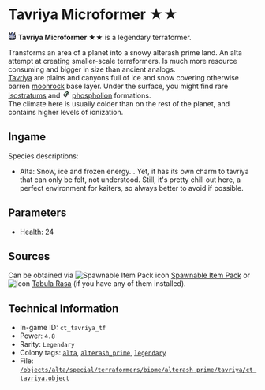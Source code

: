 # Tavriya Microformer ★★

<img src="https://raw.githubusercontent.com/Ceterai/Enternia/main/objects/alta/special/terraformers/biome/alterash_prime/tavriya/icon.png" alt="Tavriya Microformer ★★ icon" loading="lazy" width="auto" height="16px"/> **Tavriya Microformer ★★** is a legendary terraformer.

Transforms an area of a planet into a snowy alterash prime land. An alta attempt at creating smaller-scale terraformers. Is much more resource consuming and bigger in size than ancient analogs.  
[Tavriya](https://ceterai.github.io/MyEnternia/Wiki/Tags/Tavriya) are plains and canyons full of ice and snow covering otherwise barren [moonrock](https://ceterai.github.io/MyEnternia/Wiki/moonrock) base layer. Under the surface, you might find rare [isostratums](https://ceterai.github.io/MyEnternia/Wiki/Isostratum) and <img src="https://raw.githubusercontent.com/Ceterai/Enternia/main/items/generic/crafting/ct_phospholion.png" alt="Phospholion icon" loading="lazy" width="auto" height="16px"/> [phospholion](https://ceterai.github.io/MyEnternia/Wiki/Phospholion) formations.  
The climate here is usually colder than on the rest of the planet, and contains higher levels of ionization.

## Ingame

Species descriptions:

- Alta: Snow, ice and frozen energy... Yet, it has its own charm to tavriya that can only be felt, not understood. Still, it's pretty chill out here, a perfect environment for kaiters, so always better to avoid if possible.

## Parameters

- Health: 24

## Sources

Can be obtained via <img src="https://raw.githubusercontent.com/Silverfeelin/Starbound-SpawnableItemPack/master/interface/sip/iconSmall.png" alt="Spawnable Item Pack icon" width="18" height="14"/> [Spawnable Item Pack](https://steamcommunity.com/sharedfiles/filedetails/?id=733665104) or <img src="https://steamuserimages-a.akamaihd.net/ugc/263843960696222713/3EC9A7C005541F7D577EBCB8C5736B4EFC9973D6/" alt="icon" width="8" height="12"/> [Tabula Rasa](https://community.playstarbound.com/resources/the-tabula-rasa.3222/) (if you have any of them installed).

## Technical Information

- In-game ID: `ct_tavriya_tf`
- Power: `4.8`
- Rarity: `Legendary`
- Colony tags: [`alta`](https://ceterai.github.io/MyEnternia/Wiki/Tags/Alta), [`alterash_prime`](https://ceterai.github.io/MyEnternia/Wiki/Tags/AlterashPrime), [`legendary`](https://ceterai.github.io/MyEnternia/Wiki/Tags/Legendary)
- File: [`/objects/alta/special/terraformers/biome/alterash_prime/tavriya/ct_tavriya.object`](https://github.com/Ceterai/Enternia/blob/main/objects/alta/special/terraformers/biome/alterash_prime/tavriya/ct_tavriya.object)
